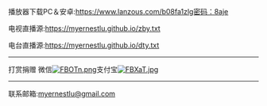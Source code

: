 播放器下载PC＆安卓:https://www.lanzous.com/b08fa1zlg密码：8aje

电视直播源:https://myernestlu.github.io/zby.txt

电台直播源:https://myernestlu.github.io/dty.txt

-----------------------------------------------
打赏捐赠
微信<a href="https://img.wenhairu.com/image/FBOTn"><img src="https://cdn.img.wenhairu.com/images/2020/04/02/FBOTn.th.png" alt="FBOTn.png" border="0" /></a>支付宝<a href="https://img.wenhairu.com/image/FBXaT"><img src="https://cdn.img.wenhairu.com/images/2020/04/02/FBXaT.th.jpg" alt="FBXaT.jpg" border="0" /></a>

-----------------------------------------------
联系邮箱:myernestlu@gmail.com
